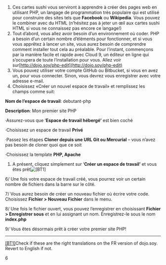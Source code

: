1. Ces cartes sushi vous serviront à apprendre à créer des pages web en utilisant PHP, un langage de programmation très populaire qui est utilisé pour construire des sites tels que **Facebook** ou **Wikipedia**. Vous pouvez le combiner avec du HTML \(n’hésitez pas à jeter un œil aux cartes sushi HTML si vous ne connaissez pas encore ce langage!\)
2. Tout d’abord, vous allez avoir besoin d’un environnement où coder.
   PHP a besoin d’un certain nombre d’éléments pour fonctionner, et si vous vous apprêtez à lancer un site, vous aurez besoin de comprendre comment installer tout cela au préalable.
   Pour l’instant, commençons par la manière facile et rapide avec Cloud 9, un éditeur en ligne qui s’occupera de toute l’installation pour vous. Allez voir sur[http://dojo.soy/php-edit](http://dojo.soy/php-edit)
3. Vous pouvez utiliser votre compte GitHub ou Bitbucket, si vous en avez un, pour vous connecter. Sinon, vous devrez vous enregistrer avec votre adresse e-mail.
4. Choisissez «Créer un nouvel espace de travail» et remplissez les champs comme suit:

**Nom de l’espace de travail**: debutant-php

**Description**: Mon premier site PHP

·Assurez-vous que ‘**Espace de travail hébergé’** est bien coché

·Choisissez un espace de travail **Privé**

·Passez les étapes **Cloner depuis une URL Git ou Mercurial** – vous n’avez pas besoin de cloner quoi que ce soit

·Choisissez la template **PHP, Apache**



1. A présent, cliquez simplement sur ‘**Créer un espace de travail’** et vous êtes prêt![\[BT1\]](#_msocom_1)

6/ Une fois votre espace de travail créé, vous pourrez voir un certain nombre de fichiers dans la barre sur le côté.

7/ Vous aurez besoin de créer un nouveau fichier où écrire votre code. Choisissez **Fichier &gt; Nouveau Fichier** dans le menu.

8/ Une fois le fichier ouvert, vous pouvez l’enregistrer en choisissant **Fichier &gt; Enregistrer sous** et en lui assignant un nom. Enregistrez-le sous le nom **index.php**

9/ Vous êtes désormais prêt à créer votre premier site PHP!

---

[\[BT1\]](#_msoanchor_1)Check if these are the right translations on the FR version of dojo.soy. Revert to English if not.

6

